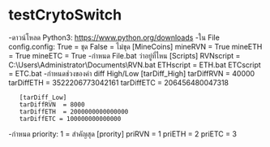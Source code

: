 # testCrytoSwitch
-ดาวน์โหลด Python3: https://www.python.org/downloads
-ใน File config.config: True = ชุด False = ไม่ขุด
       [MineCoins]
       mineRVN = True
       mineETH = True
       mineETC = True
-กำหนด File.bat ว่าอยู่ที่ไหน
       [Scripts]
       RVNscript = C:\Users\Administrator\Documents\RVN.bat
       ETHscript = ETH.bat
       ETCscript = ETC.bat
-กำหนดช่วงของค่า diff High/Low
       [tarDiff_High]
       tarDiffRVN = 40000
       tarDiffETH = 3522206773042161
       tarDiffETC = 206456480047318


       [tarDiff_Low]
       tarDiffRVN  = 8000
       tarDiffETH  = 2000000000000000
       tarDiffETC = 100000000000000

-กำหนด priority: 1 = สำคัญสุด
       [prority]
       priRVN = 1
       priETH = 2
       priETC = 3
